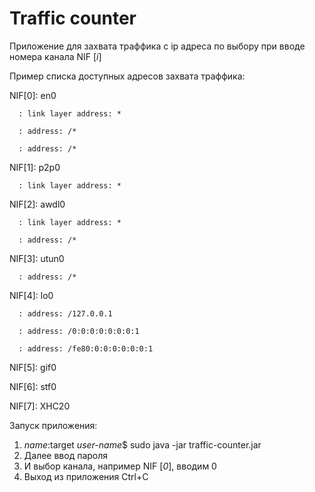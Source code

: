 # Traffic counter

Приложение для захвата траффика с ip адреса по выбору при вводе номера канала NIF [_i_]

Пример списка доступных адресов захвата траффика:

NIF[0]: en0
      
      : link layer address: *
      
      : address: /*
      
      : address: /*

NIF[1]: p2p0
      
      : link layer address: *

NIF[2]: awdl0
      
      : link layer address: *
      
      : address: /*

NIF[3]: utun0
      
      : address: /*

NIF[4]: lo0

      : address: /127.0.0.1
      
      : address: /0:0:0:0:0:0:0:1
      
      : address: /fe80:0:0:0:0:0:0:1

NIF[5]: gif0

NIF[6]: stf0

NIF[7]: XHC20

Запуск приложения: 
1. _name_:target _user-name_$ sudo java -jar traffic-counter.jar
2. Далее ввод пароля
3. И выбор канала, например NIF [_0_], вводим 0
4. Выход из приложения Ctrl+C
